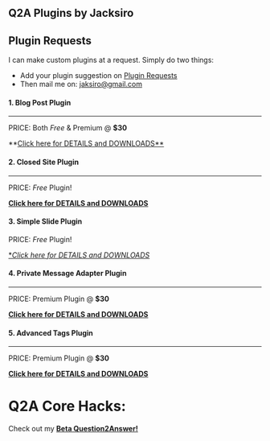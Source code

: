 ##  Q2A Plugins by Jacksiro

Plugin Requests
---------------
I can make custom plugins at a request. Simply do two things:
- Add your plugin suggestion on [Plugin Requests](http://www.question2answer.org/qa/65702/plugin-requests-what-plugins-wish-have-developed-your-site)
- Then mail me on: jaksiro@gmail.com

#### 1. Blog Post Plugin
------------------------
PRICE: Both *Free* & Premium @ **$30**

**[Click here for DETAILS and DOWNLOADS**](https://github.com/JackSiro/Q2A-Blog-Post-Plugin)

#### 2. Closed Site Plugin
--------------------------
PRICE: *Free* Plugin!

[**Click here for DETAILS and DOWNLOADS**](https://github.com/JackSiro/Q2A-Closed-Site-Plugin)

#### 3. Simple Slide Plugin 
PRICE: *Free* Plugin!

[**Click here for DETAILS and DOWNLOADS*](https://github.com/JackSiro/Q2A-Simple-Slide-Plugin)

#### 4. Private Message Adapter Plugin
--------------------------------------
PRICE: Premium Plugin @ **$30**

[**Click here for DETAILS and DOWNLOADS**](https://github.com/JackSiro/Q2A-PM-Adapter-Plugin)

#### 5. Advanced Tags Plugin
----------------------------
PRICE: Premium Plugin @ **$30**

[**Click here for DETAILS and DOWNLOADS**](https://github.com/JackSiro/Q2A-Advanced-Tags-Plugin)


Q2A Core Hacks:
===============

Check out my [**Beta Question2Answer!**](https://github.com/JackSiro/Question2Answer)

